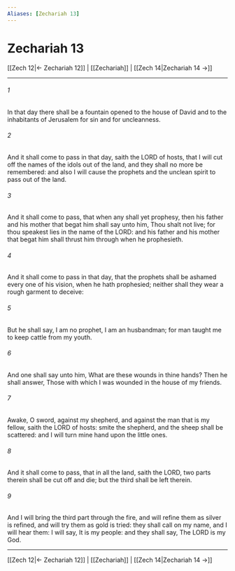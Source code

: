 ```yaml
---
Aliases: [Zechariah 13]
---
```

# Zechariah 13

[[Zech 12|← Zechariah 12]] | [[Zechariah]] | [[Zech 14|Zechariah 14 →]]
***



###### 1 
In that day there shall be a fountain opened to the house of David and to the inhabitants of Jerusalem for sin and for uncleanness. 

###### 2 
And it shall come to pass in that day, saith the LORD of hosts, that I will cut off the names of the idols out of the land, and they shall no more be remembered: and also I will cause the prophets and the unclean spirit to pass out of the land. 

###### 3 
And it shall come to pass, that when any shall yet prophesy, then his father and his mother that begat him shall say unto him, Thou shalt not live; for thou speakest lies in the name of the LORD: and his father and his mother that begat him shall thrust him through when he prophesieth. 

###### 4 
And it shall come to pass in that day, that the prophets shall be ashamed every one of his vision, when he hath prophesied; neither shall they wear a rough garment to deceive: 

###### 5 
But he shall say, I am no prophet, I am an husbandman; for man taught me to keep cattle from my youth. 

###### 6 
And one shall say unto him, What are these wounds in thine hands? Then he shall answer, Those with which I was wounded in the house of my friends. 

###### 7 
Awake, O sword, against my shepherd, and against the man that is my fellow, saith the LORD of hosts: smite the shepherd, and the sheep shall be scattered: and I will turn mine hand upon the little ones. 

###### 8 
And it shall come to pass, that in all the land, saith the LORD, two parts therein shall be cut off and die; but the third shall be left therein. 

###### 9 
And I will bring the third part through the fire, and will refine them as silver is refined, and will try them as gold is tried: they shall call on my name, and I will hear them: I will say, It is my people: and they shall say, The LORD is my God.

***
[[Zech 12|← Zechariah 12]] | [[Zechariah]] | [[Zech 14|Zechariah 14 →]]
